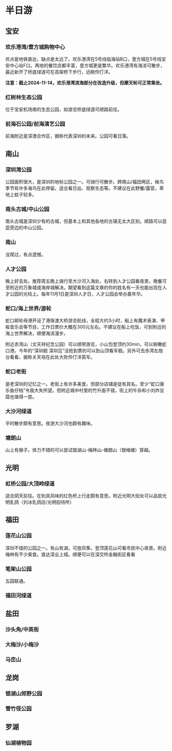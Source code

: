 # 半日游

## 宝安

### 欢乐港湾/壹方城购物中心

优点是地铁直达，缺点是太远了。欢乐港湾在5号线临海站B口，壹方城在5号线宝安中心站F口。两地的餐饮店都丰富，壹方城更是繁华。欢乐港湾有海滨可散步，最近新开了桥底绿道可在高架桥下步行，远眺伶仃洋。

**注意：截止2024-11-14，欢乐港湾滨海部分在改造升级，但摩天轮可正常乘坐。**

### 红树林生态公园

位于宝安机场南的生态公园，如游览桥底绿道可顺路前往。

### 前海石公园/前海演艺公园

前海附近是深港合作区，据称代表深圳的未来。公园可看日落。

## 南山

### 深圳湾公园

公园面积很大，是深圳的地标公园之一。可骑行可散步。跨南山/福田两区，候鸟季节有许多海鸟在此停留。适合看日出、观察生态等。不建议在此野餐/露营，草地上蚊子较多。

### 南头古城/中山公园

南头古城是深圳少有的古城，但基本上和其他各地的古镇无太大区别。顺路可以逛逛旁边的中山公园。

### 南山

没爬过，有点遗憾。

### 人才公园

晚上好去处。推荐周五晚上骑行至大沙河入海处，右转到人才公园看夜景。晚餐可至附近的万象城或海岸城解决。期望看到这篇文章的你的姓名有一天也能出现在人才公园的光柱上。每年11月1日是深圳人才日，人才公园会举办嘉年华。

### 蛇口/海上世界/游轮

蛇口邮轮母港开设了港珠澳大桥游览航线，全程大约3小时，船上有魔术表演、甲板音乐会等节目，工作日票价大概在300元左右。不建议在船上吃饭，可到附近的海上世界解决，顺便海滨漫步。

附近赤湾山（文天祥纪念公园）可以顺带游览，小山包登顶约30min，可以俯瞰蛇口港。今年的“深圳舰 深圳见”没抢到票的可以到山顶看军舰。另外可去赤湾左炮台看看，据称关天培在此处大败伶仃洋英军。

### 蛇口老街

是老深圳的记忆之一。老街上有许多美食，但部分店铺是徒有其名。至少“蛇口康乐鱼仔档”令我大失所望。但附近城中村里的竹升面不错，街上的牛杂和小刘炸豆腐也值得一尝。

### 大沙河绿道

平时散步颇有意思。夜游大沙河也颇有趣味。

### 塘朗山

山上有猴子。体力不错的可以尝试银湖山-梅林山-塘朗山（银梅塘）穿越。

## 光明

### 虹桥公园/大顶岭绿道

适合阴天前往。在别具风味的红色桥上行走颇有意思。附近光明大街处可以品尝光明乳鸽（刘冰乳鸽店/光明招待所）

## 福田

### 莲花山公园

深圳不错的公园之一。有山有湖，可放风筝。登顶莲花山可看市民中心夜景。附近梅林有不少美食。直达深业上城。顺便可以在深交所金融街区看看

### 笔架山公园

五园联通。

### 福田河绿道

## 盐田 

### 沙头角/中英街

### 大梅沙/小梅沙

### 马峦山

## 龙岗

### 银湖山郊野公园

### 雪竹径公园

## 罗湖

### 仙湖植物园